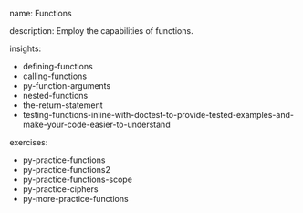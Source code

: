 name: Functions

description: Employ the capabilities of functions.

insights:
  - defining-functions
  - calling-functions
  - py-function-arguments
  - nested-functions
  - the-return-statement
  - testing-functions-inline-with-doctest-to-provide-tested-examples-and-make-your-code-easier-to-understand

exercises:
  - py-practice-functions
  - py-practice-functions2
  - py-practice-functions-scope
  - py-practice-ciphers
  - py-more-practice-functions
